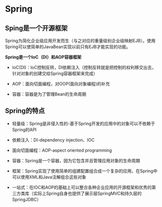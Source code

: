 # Spring

## Sping是一个开源框架

Spring为简化企业级应用开发而生（与之对应的重量级别企业级映射EJB）。使用Spring可以使简单的JavaBean实现以前只有EJB才能实现的功能。

**Spring是一个loC（Dl）和AOP容器框架**

- loC(DI)：loC控制反转，DI依赖注入（控制反转就是把控制的权利移交出去，针对对象的创建交给Spring容器框架来完成）

- AOP：面向切面编程，对OOP(面向对象编程)的补充

- 容器：容器是为了管理Bean的生命周期

## Spring的特点

- 轻量级：Spring是非侵入性的-基于Spring开发的应用中的对象可以不依赖于Spring的API

- 依赖注入：DI-dependency injection、IOC

- 面向切面编程：AOP-aspect oriented programming

- 容器：Spring是一个容器，因为它包含并且管理应用对象的生命周期

- 框架：Spring实现了使用简单的组建配置组合成一个复杂的应用，在Spring中可以使用XML和Java注解组合这些对象

- 一站式：在IOC和AOP的基础上可以整合各种企业应用的开源框架和优秀的第三方类库（实际上Spring自身也提供了展示层SpringMVC和持久层的SpringJDBC）